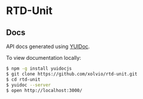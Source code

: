 # RTD-Unit

## Docs

API docs generated using [YUIDoc](http://yui.github.com/yuidoc/).

To view documentation locally:

```bash
$ npm -g install yuidocjs
$ git clone https://github.com/xolvio/rtd-unit.git
$ cd rtd-unit
$ yuidoc --server
$ open http://localhost:3000/
```
